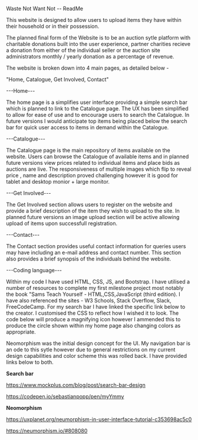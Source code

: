 Waste Not Want Not -- ReadMe

This website is designed to allow users to upload items they have within their household or in their possession.

The planned final form of the Website is to be an auction sytle platform with charitable donations built into the 
user experience, partner charities recieve a donation from either of the individual seller or the auction site 
administrators monthly / yearly donation as a percentage of revenue.

The website is broken down into 4 main pages, as detailed below -

"Home, Catalogue, Get Involved, Contact"

---Home---

The home page is a simplifies user interface providing a simple search bar which is planned to link to the Catalogue 
page. The UX has been simplified to allow for ease of use and to encourage users to search the Catalogue. In future 
versions I would anticipate top items being placed below the search bar for quick user access to items in demand within
the Catalogue.

---Catalogue---

The Catalogue page is the main repository of items available on the website. Users can browse the Catalogue of available
items and in planned future versions view prices related to individual items and place bids as auctions are live. 
The responsiveness of multiple images which flip to reveal price , name and description proved challenging however
it is good for tablet and desktop monior + large monitor.

---Get Involved---

The Get Involved section allows users to register on the website and provide a brief description of the item they 
wish to upload to the site. In planned future versions an image upload section will be active allowing upload of
items upon successfull registration.

---Contact---

The Contact section provides useful contact information for queries users may have including an e-mail address
and contact number. This section also provides a brief synopsis of the individuals behind the website.


---Coding language---

Within my code I have used HTML, CSS, JS, and Bootstrap. I have utilised a number of resources to complete my 
first milestone project most notably the book "Sams Teach Yourself - HTML,CSS,JavaScript (third edition). 
I have also referenced the sites - W3 Schools, Stack Overflow, Slack, FreeCodeCamp. For my search bar I have linked
the specific link below to the creator. I customised the CSS to reflect how I wished it to look. The code below will
produce a magnifying icon however I ammended this to produce the circle shown within my home page also changing colors
as appropriate.

Neomorphism was the initial design concept for the UI. My navigation bar is an ode to this sytle however due to general
restrictions on my current design capabilities and color scheme this was rolled back. I have provided links below to
both.

**Search bar**

https://www.mockplus.com/blog/post/search-bar-design

https://codepen.io/sebastianpopp/pen/myYmmy

**Neomorphism**

https://uxplanet.org/neumorphism-in-user-interface-tutorial-c353698ac5c0

https://neumorphism.io/#808080